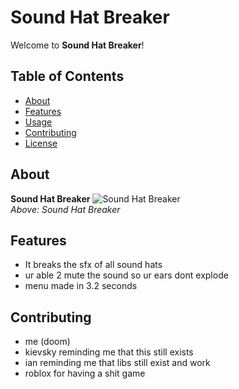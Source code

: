 # Sound Hat Breaker

Welcome to **Sound Hat Breaker**! 

## Table of Contents
- [About](#about)
- [Features](#features)
- [Usage](#usage)
- [Contributing](#contributing)
- [License](#license)

## About

**Sound Hat Breaker** 
![Sound Hat Breaker](https://cdn.discordapp.com/attachments/1340842915563573360/1346683428250320946/image.png?ex=67c9142d&is=67c7c2ad&hm=16427a553e8591534f85b4d54ec3544dec1062c57943a064b4f0523c76f9a731&)  
_Above: Sound Hat Breaker_

## Features

- It breaks the sfx of all sound hats
- ur able 2 mute the sound so ur ears dont explode
- menu made in 3.2 seconds

## Contributing
- me (doom)
- kievsky reminding me that this still exists
- ian reminding me that libs still exist and work
- roblox for having a shit game
